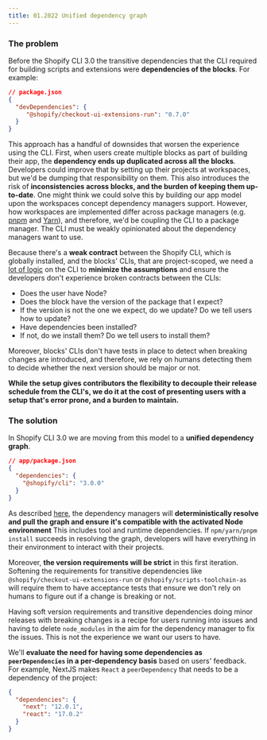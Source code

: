 ```yaml
---
title: 01.2022 Unified dependency graph
---
```


### The problem

Before the Shopify CLI 3.0 the transitive dependencies that the CLI required for building scripts and extensions were **dependencies of the blocks**. For example:

```json
// package.json
{
  "devDependencies": {
     "@shopify/checkout-ui-extensions-run": "0.7.0"
  }
}
```

This approach has a handful of downsides that worsen the experience using the CLI. First, when users create multiple blocks as part of building their app, the **dependency ends up duplicated across all the blocks**. Developers could improve that by setting up their projects at workspaces, but we'd be dumping that responsibility on them. This also introduces the risk of **inconsistencies across blocks, and the burden of keeping them up-to-date**. One might think we could solve this by building our app model upon the workspaces concept dependency managers support. However, how workspaces are implemented differ across package managers (e.g. [pnpm](https://pnpm.io/workspaces) and [Yarn](https://classic.yarnpkg.com/lang/en/docs/workspaces/)), and therefore, we'd be coupling the CLI to a package manager. The CLI must be weakly opinionated about the dependency managers want to use.

Because there's a **weak contract** between the Shopify CLI, which is globally installed, and the blocks' CLIs, that are project-scoped, we need a [lot of logic](https://github.com/Shopify/shopify-cli/blob/c370cae2f433a86d6bc81892872edac095e6c9f2/lib/project_types/extension/tasks/find_package_from_json.rb#L6) on the CLI to **minimize the assumptions** and ensure the developers don't experience broken contracts between the CLIs:

- Does the user have Node?
- Does the block have the version of the package that I expect?
- If the version is not the one we expect, do we update? Do we tell users how to update?
- Have dependencies been installed?
- If not, do we install them? Do we tell users to install them?

Moreover, blocks' CLIs don't have tests in place to detect when breaking changes are introduced, and therefore, we rely on humans detecting them to decide whether the next version should be major or not.

**While the setup gives contributors the flexibility to decouple their release schedule from the CLI's, we do it at the cost of presenting users with a setup that's error prone, and a burden to maintain.**

### The solution

In Shopify CLI 3.0 we are moving from this model to a **unified dependency graph**.

```json
// app/package.json
{
  "dependencies": {
    "@shopify/cli": "3.0.0"
  }
}
```

As described [here](/contributors/decision-record/2022-01-typescript-rewrite), the dependency managers will **deterministically resolve and pull the graph and ensure it's compatible with the activated Node environment** This includes tool and runtime dependencies. If `npm/yarn/pnpm install` succeeds in resolving the graph, developers will have everything in their environment to interact with their projects.

Moreover, **the version requirements will be strict** in this first iteration. Softening the requirements for transitive dependencies like `@shopify/checkout-ui-extensions-run` or `@shopify/scripts-toolchain-as` will require them to have acceptance tests that ensure we don't rely on humans to figure out if a change is breaking or not.

Having soft version requirements and transitive dependencies doing minor releases with breaking changes is a recipe for users running into issues and having to delete `node_modules` in the aim for the dependency manager to fix the issues. This is not the experience we want our users to have.

We'll **evaluate the need for having some dependencies as `peerDependencies` in a per-dependency basis** based on users' feedback. For example, NextJS makes `React` a `peerDependency` that needs to be a dependency of the project:

```json
{
  "dependencies": {
    "next": "12.0.1",
    "react": "17.0.2"
  }
}
```

